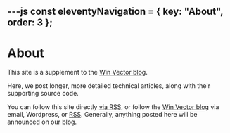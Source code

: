 ---js
const eleventyNavigation = {
	key: "About",
	order: 3
};
---
# About

This site is a supplement to the [Win Vector blog](https://win-vector.com/).

Here, we post longer, more detailed technical articles, along with their supporting source code.

You can follow this site directly [via RSS](/feed/feed.xml), or follow the [Win Vector blog](https://win-vector.com/) via email, Wordpress, or [RSS](https://win-vector.com/feed/). Generally, anything posted here will be announced on our blog.
